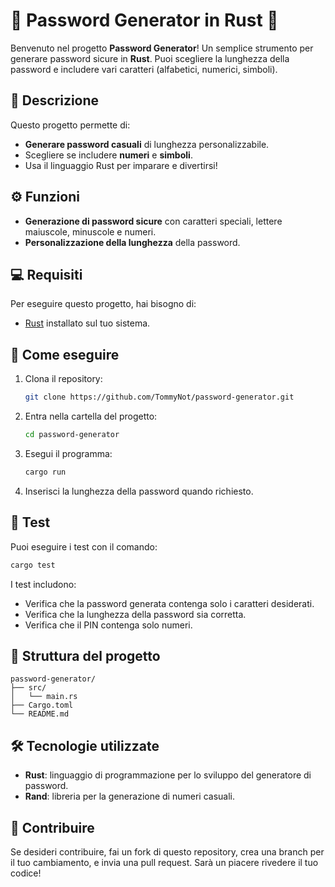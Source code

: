# 🔐 **Password Generator in Rust** 🚀

Benvenuto nel progetto **Password Generator**! Un semplice strumento per generare password sicure in **Rust**. Puoi scegliere la lunghezza della password e includere vari caratteri (alfabetici, numerici, simboli).

## 📝 **Descrizione**

Questo progetto permette di:
- **Generare password casuali** di lunghezza personalizzabile.
- Scegliere se includere **numeri** e **simboli**.
- Usa il linguaggio Rust per imparare e divertirsi!

## ⚙️ **Funzioni**

- **Generazione di password sicure** con caratteri speciali, lettere maiuscole, minuscole e numeri.
- **Personalizzazione della lunghezza** della password.

## 💻 **Requisiti**

Per eseguire questo progetto, hai bisogno di:
- [Rust](https://www.rust-lang.org/it/) installato sul tuo sistema.

## 🚀 **Come eseguire**

1. Clona il repository:
   ```bash
   git clone https://github.com/TommyNot/password-generator.git
   ```

2. Entra nella cartella del progetto:
   ```bash
   cd password-generator
   ```

3. Esegui il programma:
   ```bash
   cargo run
   ```

4. Inserisci la lunghezza della password quando richiesto.

## 🧪 **Test**

Puoi eseguire i test con il comando:
```bash
cargo test
```

I test includono:
- Verifica che la password generata contenga solo i caratteri desiderati.
- Verifica che la lunghezza della password sia corretta.
- Verifica che il PIN contenga solo numeri.

## 📌 **Struttura del progetto**

```
password-generator/
├── src/
│   └── main.rs
├── Cargo.toml
└── README.md
```

## 🛠️ **Tecnologie utilizzate**
- **Rust**: linguaggio di programmazione per lo sviluppo del generatore di password.
- **Rand**: libreria per la generazione di numeri casuali.

## 🤝 **Contribuire**

Se desideri contribuire, fai un fork di questo repository, crea una branch per il tuo cambiamento, e invia una pull request. Sarà un piacere rivedere il tuo codice!
